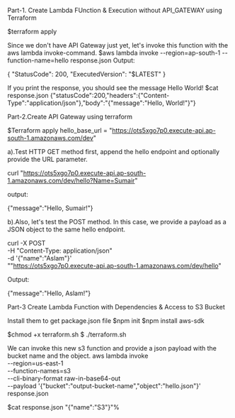Part-1. Create Lambda FUnction & Execution without API_GATEWAY using Terraform

$terraform apply

Since we don't have API Gateway just yet, let's invoke this function with the aws lambda invoke-command.
$aws lambda invoke --region=ap-south-1 --function-name=hello response.json
Output:

{
    "StatusCode": 200,
    "ExecutedVersion": "$LATEST"
}

If you print the response, you should see the message Hello World!
$cat response.json
{"statusCode":200,"headers":{"Content-Type":"application/json"},"body":"{\"message\":\"Hello, World!\"}"}


Part-2.Create API Gateway using terraform

$Terraform apply 
hello_base_url = "https://ots5xgo7p0.execute-api.ap-south-1.amazonaws.com/dev"

a).Test HTTP GET method first, append the hello endpoint and optionally provide the URL parameter.

curl "https://ots5xgo7p0.execute-api.ap-south-1.amazonaws.com/dev/hello?Name=Sumair"

output:

{"message":"Hello, Sumair!"}

b).Also, let's test the POST method. In this case, we provide a payload as a JSON object to the same hello endpoint.

curl -X POST \
-H "Content-Type: application/json" \
-d '{"name":"Aslam"}' \
""https://ots5xgo7p0.execute-api.ap-south-1.amazonaws.com/dev/hello"

Output:

{"message":"Hello, Aslam!"}



Part-3 Create Lambda Function with Dependencies & Access to S3 Bucket

Install them to get package.json file
$npm init 
$npm install aws-sdk

$chmod +x terraform.sh
$ ./terraform.sh

We can invoke this new s3 function and provide a json payload with the bucket name and the object.
aws lambda invoke \
 --region=us-east-1 \
 --function-names=s3 \
 --cli-binary-format raw-in-base64-out \
 --payload '{"bucket":"output-bucket-name","object":"hello.json"}' \
 response.json

 $cat response.json
 "{\"name\":\"S3\"}"%
